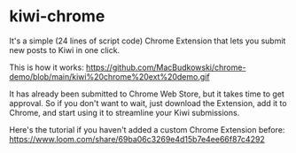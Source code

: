 # kiwi-chrome
It's a simple (24 lines of script code) Chrome Extension that lets you submit new posts to Kiwi in one click.

This is how it works:
https://github.com/MacBudkowski/chrome-demo/blob/main/kiwi%20chrome%20ext%20demo.gif

It has already been submitted to Chrome Web Store, but it takes time to get approval. 
So if you don't want to wait, just download the Extension, add it to Chrome, and start using it to streamline your Kiwi submissions. 

Here's the tutorial if you haven't added a custom Chrome Extension before:
https://www.loom.com/share/69ba06c3269e4d15b7e4ee66f87c4292
